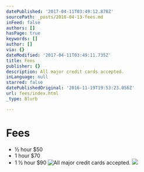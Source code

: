 ```yaml
---
datePublished: '2017-04-11T03:49:12.878Z'
sourcePath: _posts/2016-04-13-fees.md
inFeed: false
authors: []
hasPage: true
keywords: []
author: []
via: {}
dateModified: '2017-04-11T03:49:11.735Z'
title: Fees
publisher: {}
description: All major credit cards accepted.
inLanguage: null
starred: false
datePublishedOriginal: '2016-11-19T19:53:23.056Z'
url: fees/index.html
_type: Blurb

---
```

# **Fees**

* ½ hour $50
* 1 hour $70
* 1 ½ hour $90
![All major credit cards accepted.](https://the-grid-user-content.s3-us-west-2.amazonaws.com/16f5b8f7-71e2-457c-a047-6bad381df0cb.png)
![](https://the-grid-user-content.s3-us-west-2.amazonaws.com/ca34f292-232c-4f82-943e-f0b1c66810d6.jpg)